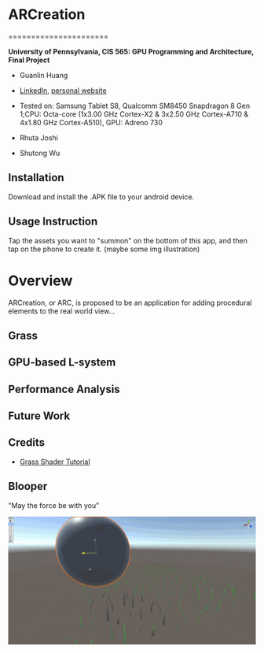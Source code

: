 # ARCreation
======================

**University of Pennsylvania, CIS 565: GPU Programming and Architecture, Final Project**

* Guanlin Huang
 * [LinkedIn](https://www.linkedin.com/in/guanlin-huang-4406668502/), [personal website](virulentkid.github.io/personal_web/index.html)
 * Tested on: Samsung Tablet S8, Qualcomm SM8450 Snapdragon 8 Gen 1;CPU: Octa-core (1x3.00 GHz Cortex-X2 & 3x2.50 GHz Cortex-A710 & 4x1.80 GHz Cortex-A510), GPU: 	Adreno 730

* Rhuta Joshi

* Shutong Wu

## Installation
Download and install the .APK file to your android device.

## Usage Instruction
Tap the assets you want to "summon" on the bottom of this app, and then tap on the phone to create it. (maybe some img illustration)

Overview
===========
ARCreation, or ARC, is proposed to be an application for adding procedural elements to the real world view...

## Grass

## GPU-based L-system

## Performance Analysis

## Future Work

## Credits
* [Grass Shader Tutorial](https://roystan.net/articles/grass-shader/)

## Blooper
"May the force be with you"
  
![](imgs/interactBlooper.gif)  
